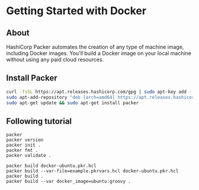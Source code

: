 # Getting Started with Docker

## About

HashiCorp Packer automates the creation of any type of machine image, including Docker images. You'll build a Docker image on your local machine without using any paid cloud resources.


## Install Packer

```sh
curl -fsSL https://apt.releases.hashicorp.com/gpg | sudo apt-key add -
sudo apt-add-repository "deb [arch=amd64] https://apt.releases.hashicorp.com $(lsb_release -cs) main"
sudo apt-get update && sudo apt-get install packer
```

## Following tutorial

```shell
packer 
packer version
packer init .
packer fmt .
packer validate .

packer build docker-ubuntu.pkr.hcl 
packer build --var-file=example.pkrvars.hcl docker-ubuntu.pkr.hcl
packer build .
packer build --var docker_image=ubuntu:groovy .
```

